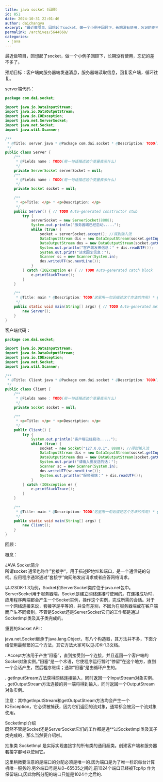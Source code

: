 ```yaml
---
title: java socket (回顾)
id: 851
date: 2024-10-31 22:01:46
author: daichangya
excerpt: "最近做项目，回想起了socket，做一个小例子回顾下，长期没有使用，忘记的差不多了。预期目标：客户端向服务器端发送消息，服务器端读取信息，回复客户端，循环往复。"
permalink: /archives/5644660/
categories:
 - java
---
```


最近做项目，回想起了socket，做一个小例子回顾下，长期没有使用，忘记的差不多了。

预期目标：客户端向服务器端发送消息，服务器端读取信息，回复客户端，循环往复。

server端代码：

```java
package com.dai.socket;
 
import java.io.DataInputStream;
import java.io.DataOutputStream;
import java.io.IOException;
import java.net.ServerSocket;
import java.net.Socket;
import java.util.Scanner;
 
/**
 * @Title: server.java * @Package com.dai.socket * @Description: TODO(添加描述) * @author 代长亚 * @date 2010-6-3 上午11:09:15 * @version V1.0
 */
public class Server {
    /**
     * @Fields name : TODO(用一句话描述这个变量表示什么)
     */
    private ServerSocket serverSocket = null;
    /**
     * @Fields name : TODO(用一句话描述这个变量表示什么)
     */
    private Socket socket = null;
 
    /**
     * <p>Title: </p> * <p>Description: </p>
     */
    public Server() { // TODO Auto-generated constructor stub
        try {
            serverSocket = new ServerSocket(8888);
            System.out.println("服务器端已经启动.....");
            while (true) {
                socket = serverSocket.accept(); //得到输入流
                DataInputStream dis = new DataInputStream(socket.getInputStream()); //得到输出流
                DataOutputStream dos = new DataOutputStream(socket.getOutputStream());
                System.out.println("客户端发来信息：" + dis.readUTF());
                System.out.print("请求回复信息：");
                Scanner sc = new Scanner(System.in);
                dos.writeUTF(sc.nextLine());
            }
        } catch (IOException e) { // TODO Auto-generated catch block
            e.printStackTrace();
        }
    }
 
    /**
     * @Title: main * @Description: TODO(这里用一句话描述这个方法的作用) * @param args 设定文件 * @return void 返回类型 * @throws * @date 2010-6-3 上午11:09:15
     */
    public static void main(String[] args) { // TODO Auto-generated method stub
        new Server();
    }
}  
```

客户端代码：

```java
package com.dai.socket;
 
import java.io.DataInputStream;
import java.io.DataOutputStream;
import java.io.IOException;
import java.net.Socket;
import java.util.Scanner;
 
/**
 * @Title: Client.java * @Package com.dai.socket * @Description: TODO(添加描述) * @author 代长亚 * @date 2010-6-3 上午11:33:41 * @version V1.0
 */
public class Client {
    /**
     * @Fields name : TODO(用一句话描述这个变量表示什么)
     */
    private Socket socket = null;
 
    /**
     * <p>Title: </p> * <p>Description: </p>
     */
    public Client() {
        try {
            System.out.println("客户端已经启动.....");
            while (true) {
                socket = new Socket("127.0.0.1", 8888); //得到输入流 
                DataInputStream dis = new DataInputStream(socket.getInputStream()); //得到输出流 
                DataOutputStream dos = new DataOutputStream(socket.getOutputStream());
                System.out.print("请输入要发送的话：");
                Scanner sc = new Scanner(System.in);
                dos.writeUTF(sc.nextLine());
                System.out.println("服务器端：" + dis.readUTF());
            }
        } catch (IOException e) {
            e.printStackTrace();
        }
    }
 
    /**
     * @Title: main * @Description: TODO(这里用一句话描述这个方法的作用) * @param args 设定文件 * @return void 返回类型 * @throws * @date 2010-6-3 上午11:33:41
     */
    public static void main(String[] args) {
        new Client();
    }
}  
```

回顾：

概念：

JAVA Socket简介  
所谓socket 通常也称作”套接字“，用于描述IP地址和端口，是一个通信链的句柄。应用程序通常通过”套接字”向网络发出请求或者应答网络请求。

以J2SDK-1.3为例，Socket和ServerSocket类库位于java.net包中。ServerSocket用于服务器端，Socket是建立网络连接时使用的。在连接成功时，应用程序两端都会产生一个Socket实例，操作这个实例，完成所需的会话。对于一个网络连接来说，套接字是平等的，并没有差别，不因为在服务器端或在客户端而产生不同级别。不管是Socket还是ServerSocket它们的工作都是通过SocketImpl类及其子类完成的。

重要的Socket API：

java.net.Socket继承于java.lang.Object，有八个构造器，其方法并不多，下面介绍使用最频繁的三个方法，其它方法大家可以见JDK-1.3文档。

. Accept方法用于产生”阻塞”，直到接受到一个连接，并且返回一个客户端的Socket对象实例。”阻塞”是一个术语，它使程序运行暂时”停留”在这个地方，直到一个会话产生，然后程序继续；通常”阻塞”是由循环产生的。

. getInputStream方法获得网络连接输入，同时返回一个InputStream对象实例。   
. getOutputStream方法连接的另一端将得到输入，同时返回一个OutputStream对象实例。

注意：其中getInputStream和getOutputStream方法均会产生一个IOException，它必须被捕获，因为它们返回的流对象，通常都会被另一个流对象使用。

SocketImpl介绍  
既然不管是Socket还是ServerSocket它们的工作都是通**过SocketImpl类及其子类完成的，那么当然要介绍啦。

抽象类 SocketImpl 是实际实现套接字的所有类的通用超类。创建客户端和服务器套接字都可以使用它。

这里稍微要注意的是端口的分配必须是唯一的.因为端口是为了唯一标识每台计算机唯一服务的.另外端口号是从0~65535之间的,前1024个端口已经被Tcp/Ip 作为保留端口,因此你所分配的端口只能是1024个之后的.